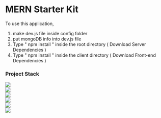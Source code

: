 # MERN Starter Kit

To use this application,

1. make dev.js file inside config folder
2. put mongoDB info into dev.js file
3. Type  " npm install " inside the root directory  ( Download Server Dependencies )
4. Type " npm install " inside the client directory ( Download Front-end Dependencies )

### Project Stack
<div><img src="https://img.shields.io/badge/Node.js-91C640?style=flat-square&logo=node.js&logoColor=white"/></div>
<div><img src="https://img.shields.io/badge/Express-000000?style=flat-square&logo=Express&logoColor=white"/></div>
<div><img src="https://img.shields.io/badge/React-61DAFB?style=flat-square&logo=React&logoColor=black"/></div>
<div><img src="https://img.shields.io/badge/Redux-764ABC?style=flat-square&logo=Redux&logoColor=white"/></div>
<div><img src="https://img.shields.io/badge/MongoDB-47A248?style=flat-square&logo=MongoDB&logoColor=white"/></div>
<div><img src="https://img.shields.io/badge/JSON Web Tokens-000000?style=flat-square&logo=JSON-Web-Tokens&logoColor=white"/></div>
